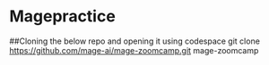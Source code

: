 # Magepractice
##Cloning the below repo and opening it using codespace
git clone https://github.com/mage-ai/mage-zoomcamp.git mage-zoomcamp
